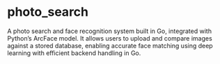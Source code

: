 # photo_search
A photo search and face recognition system built in Go, integrated with Python’s ArcFace model. It allows users to upload and compare images against a stored database, enabling accurate face matching using deep learning with efficient backend handling in Go.

